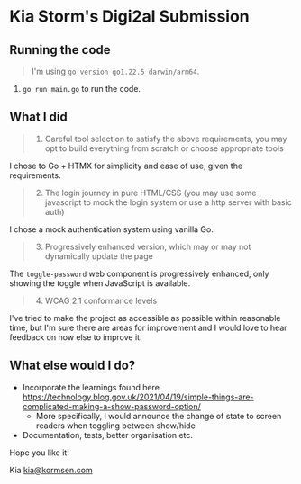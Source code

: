 # Kia Storm's Digi2al Submission

## Running the code

> I'm using `go version go1.22.5 darwin/arm64`.

1. `go run main.go` to run the code.

## What I did

> 1. Careful tool selection to satisfy the above requirements, you may opt to build everything from scratch or choose appropriate tools

I chose to Go + HTMX for simplicity and ease of use, given the requirements.

> 2. The login journey in pure HTML/CSS (you may use some javascript to mock the login system or use a http server with basic auth)

I chose a mock authentication system using vanilla Go.

> 3. Progressively enhanced version, which may or may not dynamically update the page

The `toggle-password` web component is progressively enhanced, only showing the toggle when JavaScript is available.

> 4. WCAG 2.1 conformance levels

I've tried to make the project as accessible as possible within reasonable time, but I'm sure there are areas for improvement and I would love to hear feedback on how else to improve it.

## What else would I do?

- Incorporate the learnings found here https://technology.blog.gov.uk/2021/04/19/simple-things-are-complicated-making-a-show-password-option/
  - More specifically, I would announce the change of state to screen readers when toggling between show/hide
- Documentation, tests, better organisation etc.

Hope you like it!

Kia
kia@kormsen.com
